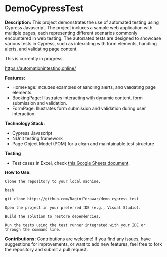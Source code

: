 # DemoCypressTest

**Description:**
This project demonstrates the use of automated testing using Cypress Javascript. The project includes a sample web application with multiple pages, each representing different scenarios commonly encountered in web testing. The automated tests are designed to showcase various tests in Cypress, such as interacting with form elements, handling alerts, and validating page content.

This is currently in progress.

https://automationintesting.online/

**Features:**
- HomePage: Includes examples of handling alerts, and validating page elements.
- BookingPage: Illustrates interacting with dynamic content, form submission and validation.
- FormPage: Illustrates form submission and validation during user interaction.

**Technology Stack:**
- Cypress Javascript
- NUnit testing framework
- Page Object Model (POM) for a clean and maintainable test structure

**Testing**  
- Test cases in Excel, check [this Google Sheets document](https://docs.google.com/spreadsheets/d/15s6LHXqMm8fqMuyUdNCivU9fEH8GeNCE8ERhVZTpjlk/edit#gid=1547184058).
 
**How to Use:**

    Clone the repository to your local machine.

    bash

    git clone https://github.com/RaginiYerawar/demo_cypress_test

    Open the project in your preferred IDE (e.g., Visual Studio).

    Build the solution to restore dependencies.

    Run the tests using the test runner integrated with your IDE or through the command line.

**Contributions:**
Contributions are welcome! If you find any issues, have suggestions for improvements, or want to add new features, feel free to fork the repository and submit a pull request.
